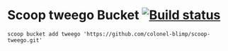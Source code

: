# Scoop tweego Bucket [![Build status](https://img.shields.io/appveyor/ci/colonel-blimp/scoop-tweego/master.svg?style=popout&logo=appveyor&label=AppVeyor)](https://ci.appveyor.com/project/colonel-blimp/scoop-tweego/branch/master)

`scoop bucket add tweego 'https://github.com/colonel-blimp/scoop-tweego.git'`
